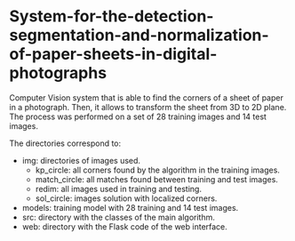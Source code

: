 # System-for-the-detection-segmentation-and-normalization-of-paper-sheets-in-digital-photographs
Computer Vision system that is able to find the corners of a sheet of paper in a photograph. Then, it allows to transform the sheet from 3D to 2D plane.
The process was performed on a set of 28 training images and 14 test images.

The directories correspond to:
* img: directories of images used.
  * kp_circle: all corners found by the algorithm in the training images.
  * match_circle: all matches found between training and test images.
  * redim: all images used in training and testing.
  * sol_circle: images solution with localized corners.
* models: training model with 28 training and 14 test images.
* src: directory with the classes of the main algorithm.
* web: directory with the Flask code of the web interface.
